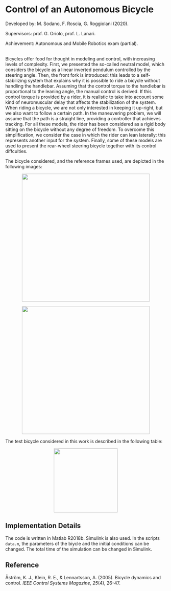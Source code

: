 # Control of an Autonomous Bicycle

Developed by: M. Sodano, F. Roscia, G. Roggiolani (2020).

Supervisors: prof. G. Oriolo, prof. L. Lanari.

Achievement: Autonomous and Mobile Robotics exam (partial).\
<br>

Bicycles offer food for thought in modeling and control, with increasing levels of complexity. First, we presented the so-called neutral model, which considers the bicycle as a linear inverted pendulum controlled by the steering angle. Then, the front fork is introduced: this leads to a self-stabilizing system that explains why it is possible to ride a bicycle without handling the handlebar. Assuming that the control torque to the handlebar is proportional to the leaning angle, the manual control is derived. If this control torque is provided by a rider, it is realistic to take into account some kind of neuromuscular delay that affects the stabilization of the system. When riding a bicycle, we are not only interested in keeping it up-right, but we also want to follow a certain path. In the maneuvering problem, we will assume that the path is a straight line, providing a controller that achieves tracking. For all these models, the rider has been considered as a rigid body sitting on the bicycle without any degree of freedom. To overcome this simplification, we consider the case in which the rider can lean laterally: this represents another input for the system. Finally, some of these models are used to present the rear-wheel steering bicycle together with its control diffculties.

The bicycle considered, and the reference frames used, are depicted in the following images:

<p align="center"> <img width=400 src="https://user-images.githubusercontent.com/62264708/83765443-773e9600-a67b-11ea-86ad-be9a1d24933e.png"> </p>

<p align="center"> <img width=400 src="https://user-images.githubusercontent.com/62264708/83765449-786fc300-a67b-11ea-9096-e9c512db60e0.png"> </p>

The test bicycle considered in this work is described in the following table:

<p align="center"> <img width=200 src="https://user-images.githubusercontent.com/62264708/83765529-93dace00-a67b-11ea-81be-a324866e5e52.PNG"> </p>

## Implementation Details
The code is written in Matlab R2018b. Simulink is also used. In the scripts `data.m`, the parameters of the biycle and the initial conditions can be changed. The total time of the simulation can be changed in Simulink.

## Reference
Åström, K. J., Klein, R. E., & Lennartsson, A. (2005). Bicycle dynamics and control. *IEEE Control Systems Magazine, 25*(4), 26-47.
